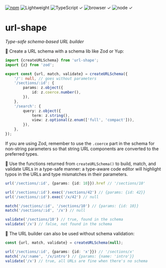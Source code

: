 [![npm](https://flat.badgen.net/npm/v/url-shape?labelColor=345&color=46e)](https://www.npmjs.com/package/url-shape) ![Lightweight](https://flat.badgen.net/bundlephobia/minzip/url-shape/?labelColor=345&color=46e&r=0) ![TypeScript ✓](https://flat.badgen.net/badge/TypeScript/✓?labelColor=345&color=345) ![browser ✓](https://flat.badgen.net/badge/browser/✓?labelColor=345&color=345) ![node ✓](https://flat.badgen.net/badge/node/✓?labelColor=345&color=345)

# url-shape

*Type-safe schema-based URL builder*

🔹 Create a URL schema with a schema lib like Zod or Yup:

```ts
import {createURLSchema} from 'url-shape';
import {z} from 'zod';

export const {url, match, validate} = createURLSchema({
    '/': null, // goes without parameters
    '/sections/:id': {
        params: z.object({
            id: z.coerce.number(),
        }),
    },
    '/search': {
        query: z.object({
            term: z.string(),
            view: z.optional(z.enum(['full', 'compact'])),
        }),
    },
});
```

If you are using Zod, remember to use the `.coerce` part in the schema for non-string parameters so that string URL components are converted to the preferred types.

🔹 Use the functions returned from `createURLSchema()` to build, match, and validate URLs in a type-safe manner: a type-aware code editor will highlight typos in the URLs and type mismatches in their parameters.

```ts
url('/sections/:id', {params: {id: 10}}).href // '/sections/10'

url('/sections/:id').exec('/sections/42') // {params: {id: 42}}
url('/sections/:id').exec('/x/42') // null

match('/sections/:id', '/sections/10') // {params: {id: 10}}
match('/sections/:id', '/x') // null

validate('/sections/10') // true, found in the schema
validate('/x') // false, not found in the schema
```

🔹 The URL builder can also be used without schema validation:

```ts
const {url, match, validate} = createURLSchema(null);

url('/sections/:id', {params: {id: 'x'}}) // '/sections/x'
match('/x/:name', '/x/intro') // {params: {name: 'intro'}}
validate('/x') // true, all URLs are fine when there's no schema
```
